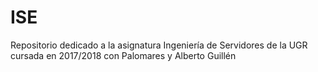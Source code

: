# ISE
Repositorio dedicado a la asignatura Ingeniería de Servidores de la UGR cursada en 2017/2018 con Palomares y Alberto Guillén
